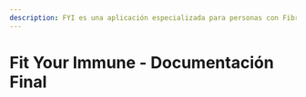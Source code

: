 ```yaml
---
description: FYI es una aplicación especializada para personas con Fibromialgia
---
```


# Fit Your Immune - Documentación Final

